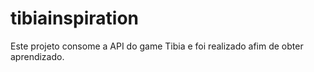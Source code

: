 # tibiainspiration
Este projeto consome a API do game Tibia e foi realizado afim de obter aprendizado.
